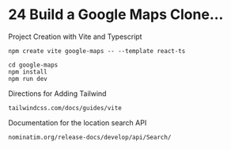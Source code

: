 # 24 Build a Google Maps Clone...

Project Creation with Vite and Typescript

```
npm create vite google-maps -- --template react-ts

cd google-maps
npm install
npm run dev
```

Directions for Adding Tailwind

```
tailwindcss.com/docs/guides/vite
```

Documentation for the location search API

```
nominatim.org/release-docs/develop/api/Search/
```
